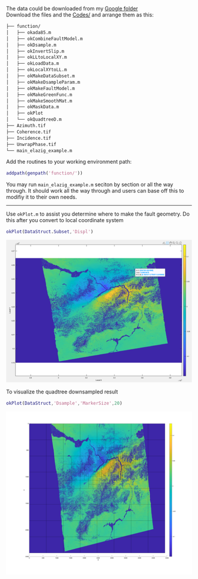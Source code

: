 The data could be downloaded from my [Google folder](https://drive.google.com/drive/folders/1XrQMD9pLxDESoMZopdGDDkvZHXZlDM0E?usp=sharing)   
Download the files and the [Codes/](https://github.com/LiChiehLin/Okada_Slip_Inversion/tree/main/Codes) and arrange them as this:

```bash
├── function/
│   ├── okada85.m
│   ├── okCombineFaultModel.m
│   ├── okDsample.m
│   ├── okInvertSlip.m
│   ├── okLLtoLocalXY.m
│   ├── okLoadData.m
│   ├── okLocalXYtoLL.m
│   ├── okMakeDataSubset.m
│   ├── okMakeDsampleParam.m
│   ├── okMakeFaultModel.m
│   ├── okMakeGreenFunc.m
│   ├── okMakeSmoothMat.m
│   ├── okMaskData.m
│   ├── okPlot
│   └── okQuadtreeD.m
├── Azimuth.tif
├── Coherence.tif
├── Incidence.tif
├── UnwrapPhase.tif
└── main_elazig_example.m
```

Add the routines to your working environment path:
```matlab
addpath(genpath('function/'))
```
You may run `main_elazig_example.m` seciton by section or all the way through. It should work all the way through and users can base off this to modifiy it to their own needs.  

---
Use `okPlot.m` to assist you determine where to make the fault geometry. Do this after you convert to local coordinate system

```matlab
okPlot(DataStruct.Subset,'Displ')
```
![Example](https://github.com/LiChiehLin/Okada_Slip_Inversion/blob/665824cfa5cd65f14e2c4239acae3504818aaf7b/Figure/Displacement.png)

To visualize the quadtree downsampled result
```matlab
okPlot(DataStruct,'Dsample','MarkerSize',20)
```
![Example](https://github.com/LiChiehLin/Okada_Slip_Inversion/blob/665824cfa5cd65f14e2c4239acae3504818aaf7b/Figure/Quadtree.png)
